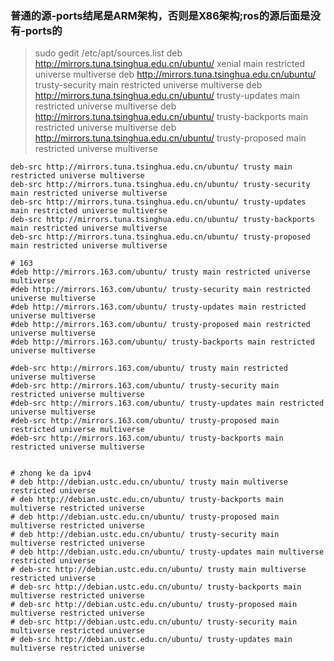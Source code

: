 ### 普通的源-ports结尾是ARM架构，否则是X86架构;ros的源后面是没有-ports的
> sudo gedit /etc/apt/sources.list
	deb http://mirrors.tuna.tsinghua.edu.cn/ubuntu/ xenial main restricted universe multiverse
	deb http://mirrors.tuna.tsinghua.edu.cn/ubuntu/ trusty-security main restricted universe multiverse
	deb http://mirrors.tuna.tsinghua.edu.cn/ubuntu/ trusty-updates main restricted universe multiverse
	deb http://mirrors.tuna.tsinghua.edu.cn/ubuntu/ trusty-backports main restricted universe multiverse
	deb http://mirrors.tuna.tsinghua.edu.cn/ubuntu/ trusty-proposed main restricted universe multiverse

	deb-src http://mirrors.tuna.tsinghua.edu.cn/ubuntu/ trusty main restricted universe multiverse
	deb-src http://mirrors.tuna.tsinghua.edu.cn/ubuntu/ trusty-security main restricted universe multiverse
	deb-src http://mirrors.tuna.tsinghua.edu.cn/ubuntu/ trusty-updates main restricted universe multiverse
	deb-src http://mirrors.tuna.tsinghua.edu.cn/ubuntu/ trusty-backports main restricted universe multiverse
	deb-src http://mirrors.tuna.tsinghua.edu.cn/ubuntu/ trusty-proposed main restricted universe multiverse

	# 163
	#deb http://mirrors.163.com/ubuntu/ trusty main restricted universe multiverse
	#deb http://mirrors.163.com/ubuntu/ trusty-security main restricted universe multiverse
	#deb http://mirrors.163.com/ubuntu/ trusty-updates main restricted universe multiverse
	#deb http://mirrors.163.com/ubuntu/ trusty-proposed main restricted universe multiverse
	#deb http://mirrors.163.com/ubuntu/ trusty-backports main restricted universe multiverse

	#deb-src http://mirrors.163.com/ubuntu/ trusty main restricted universe multiverse
	#deb-src http://mirrors.163.com/ubuntu/ trusty-security main restricted universe multiverse
	#deb-src http://mirrors.163.com/ubuntu/ trusty-updates main restricted universe multiverse
	#deb-src http://mirrors.163.com/ubuntu/ trusty-proposed main restricted universe multiverse
	#deb-src http://mirrors.163.com/ubuntu/ trusty-backports main restricted universe multiverse


	# zhong ke da ipv4
	# deb http://debian.ustc.edu.cn/ubuntu/ trusty main multiverse restricted universe
	# deb http://debian.ustc.edu.cn/ubuntu/ trusty-backports main multiverse restricted universe
	# deb http://debian.ustc.edu.cn/ubuntu/ trusty-proposed main multiverse restricted universe
	# deb http://debian.ustc.edu.cn/ubuntu/ trusty-security main multiverse restricted universe
	# deb http://debian.ustc.edu.cn/ubuntu/ trusty-updates main multiverse restricted universe
	# deb-src http://debian.ustc.edu.cn/ubuntu/ trusty main multiverse restricted universe
	# deb-src http://debian.ustc.edu.cn/ubuntu/ trusty-backports main multiverse restricted universe
	# deb-src http://debian.ustc.edu.cn/ubuntu/ trusty-proposed main multiverse restricted universe
	# deb-src http://debian.ustc.edu.cn/ubuntu/ trusty-security main multiverse restricted universe
	# deb-src http://debian.ustc.edu.cn/ubuntu/ trusty-updates main multiverse restricted universe


